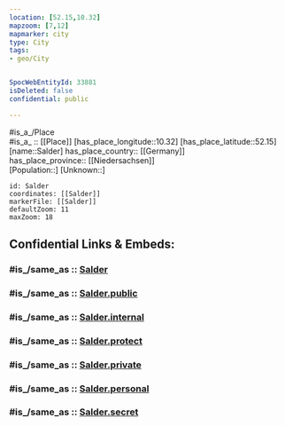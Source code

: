 ```yaml
---
location: [52.15,10.32] 
mapzoom: [7,12] 
mapmarker: city 
type: City
tags:
- geo/City


SpocWebEntityId: 33881
isDeleted: false
confidential: public

---
```

#is_a_/Place  
#is_a_ :: [[Place]] 
[has_place_longitude::10.32] 
[has_place_latitude::52.15] 
[name::Salder] 
has_place_country:: [[Germany]]  
has_place_province:: [[Niedersachsen]]  
[Population::] 
[Unknown::] 


```leaflet
id: Salder
coordinates: [[Salder]] 
markerFile: [[Salder]] 
defaultZoom: 11 
maxZoom: 18
```


## Confidential Links & Embeds: 

### #is_/same_as :: [Salder](/_Standards/Earth/Continent/Europe/Europe~Central/Germany/Germany~West/Niedersachsen/counties~Niedersachsen/Salzgitter/cities~Salzgitter/Salzgitter-city/boroughs~Salzgitter/Salder.md) 

### #is_/same_as :: [Salder.public](/_public/Earth/Continent/Europe/Europe~Central/Germany/Germany~West/Niedersachsen/counties~Niedersachsen/Salzgitter/cities~Salzgitter/Salzgitter-city/boroughs~Salzgitter/Salder.public.md) 

### #is_/same_as :: [Salder.internal](/_internal/Earth/Continent/Europe/Europe~Central/Germany/Germany~West/Niedersachsen/counties~Niedersachsen/Salzgitter/cities~Salzgitter/Salzgitter-city/boroughs~Salzgitter/Salder.internal.md) 

### #is_/same_as :: [Salder.protect](/_protect/Earth/Continent/Europe/Europe~Central/Germany/Germany~West/Niedersachsen/counties~Niedersachsen/Salzgitter/cities~Salzgitter/Salzgitter-city/boroughs~Salzgitter/Salder.protect.md) 

### #is_/same_as :: [Salder.private](/_private/Earth/Continent/Europe/Europe~Central/Germany/Germany~West/Niedersachsen/counties~Niedersachsen/Salzgitter/cities~Salzgitter/Salzgitter-city/boroughs~Salzgitter/Salder.private.md) 

### #is_/same_as :: [Salder.personal](/_personal/Earth/Continent/Europe/Europe~Central/Germany/Germany~West/Niedersachsen/counties~Niedersachsen/Salzgitter/cities~Salzgitter/Salzgitter-city/boroughs~Salzgitter/Salder.personal.md) 

### #is_/same_as :: [Salder.secret](/_secret/Earth/Continent/Europe/Europe~Central/Germany/Germany~West/Niedersachsen/counties~Niedersachsen/Salzgitter/cities~Salzgitter/Salzgitter-city/boroughs~Salzgitter/Salder.secret.md)

